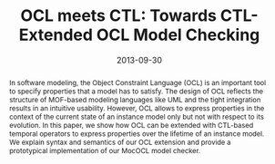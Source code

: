 ---
abstract: In software modeling, the Object Constraint Language (OCL) is an important
  tool to specify properties that a model has to satisfy. The design of OCL reflects
  the structure of MOF-based modeling languages like UML and the tight integration
  results in an intuitive usability. However, OCL allows to express properties in
  the context of the current state of an instance model only but not with respect
  to its evolution.  In this paper, we show how OCL can be extended with CTL-based
  temporal operators to express properties over the lifetime of an instance model.
  We explain syntax and semantics of our OCL extension and provide a prototypical
  implementation of our MocOCL model checker.
authors:
- Robert Bill
- Sebastian Gabmeyer
- Petra Kaufmann
- Martina Seidl
date: '2013-09-30'
featured: false
links:
- name: Publik
  url: https://publik.tuwien.ac.at/showentry.php?ID=221651&lang=1
publication_types:
- '0'
publishDate: '2013-09-30'
title: 'OCL meets CTL: Towards CTL-Extended OCL Model Checking'
url_pdf: http://publik.tuwien.ac.at/files/PubDat_221651.pdf
---